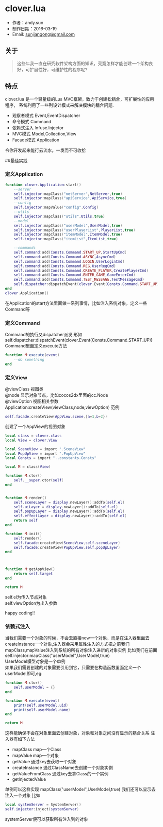 clover.lua
=========================
* 作者：andy.sun
* 制作日期：2016-03-19
* Email: sunjiangong@gmail.com

关于
------------------------
> 这些年我一直在研究软件架构方面的知识，究竟怎样才能创建一个架构良好，可扩展性好，可维护性的程序呢?
	
	
## 特点

clover.lua 是一个轻量级的Lua MVC框架，致力于创建松耦合，可扩展性的应用程序，
系统利用了一些列设计模式来解决模块的耦合问题.

- 观察者模式 Event,EventDispatcher
- 命令模式 Command
- 依赖式注入 Infuse.Injector
- MVC模式 Model,Collection,View
- Facade模式 Application

令你开发起来能行云流水，一发而不可收拾

##最佳实践

### 定义Application
``` lua
function clover.Application:start()
	--server
	self.injector:mapClass("netServer",NetServer,true)
	self.injector:mapClass("apiService",ApiService,true)
	--config
	self.injector:mapValue("config",Config)
	--utils
	self.injector:mapClass("utils",Utils,true)
	--model
	self.injector:mapClass("userModel",UserModel,true)
	self.injector:mapClass("userPlayerList",PlayerList,true)
	self.injector:mapClass("itemModel",ItemModel,true)
	self.injector:mapClass("itemList",ItemList,true)

	--commands
	self.command:add(Consts.Command.START_UP,StartUpCmd)
	self.command:add(Consts.Command.ASYNC,AsyncCmd)
	self.command:add(Consts.Command.LOGIN,UserLoginCmd)
	self.command:add(Consts.Command.REG,UserRegCmd)
	self.command:add(Consts.Command.CREATE_PLAYER,CreatePlayerCmd)
	self.command:add(Consts.Command.ENTER_GAME,GameEnterCmd)
	self.command:add(Consts.Command.TEST_MESSAGE,TestMessageCmd)
	self.dispatcher:dispatchEvent(clover.Event(Consts.Command.START_UP))
end 
clover.Application()
```
在Application的start方法里面做一系列事情，比如注入系统对象，定义一些Command等

### 定义Command
Command的执行又dispatcher派发
形如self.dispatcher:dispatchEvent(clover.Event(Consts.Command.START_UP))
Command里面定义execute方法
``` lua
function M:execute(event)
	--do something
end 
```
### 定义View
@viewClass 视图类<br> 
@node 显示对象节点，比如cocos2dx里面的cc.Node<br> 
@viewOption 视图相关参数<br> 
Application:createView(viewClass,node,viewOption)
范例
``` lua
self.facade:createView(AppView,scene,{a=1,b=2})
```
创建了一个AppView的视图对象

``` lua
local class = clover.class
local View = clover.View

local SceneView = import ".SceneView"
local PopUpView = import ".PopUpView"
local Consts = import "..constants.Consts"

local M = class(View)

function M:ctor()
	self.__super.ctor(self)
end 


function M:render()
	self.sceneLayer = display.newLayer():addTo(self.el)
	self.uiLayer = display.newLayer():addTo(self.el)
	self.popUpLayer = display.newLayer():addTo(self.el)
	self.effectLayer = display.newLayer():addTo(self.el)
	return self
end 

function M:init()
	self:render()
	self.facade:createView(SceneView,self.sceneLayer)
	self.facade:createView(PopUpView,self.popUpLayer)
end 



function M:getAppView()
	return self.target
end 

return M
```
self.el为传入节点对象<br> 
self.viewOption为出入参数<br> 

happy coding!!

### 依赖式注入

当我们需要一个对象的时候，不会去直接new一个对象，而是在注入器里面去
createInstance一个对象,注入器会采用属性注入的方式把之前我们mapClass,mapValue注入到系统的所有对象注入进新的对象实例
比如我们在前面<br>
self.injector:mapClass("userModel",UserModel,true)<br>
UserModel模型对象是一个单例<br>
如果我们需要创建的对象需要引用到它，只需要在构造函数里面定义一个userModel即可,eg:

``` lua
function M:ctor()
	self.userModel = {}
end 

function M:execute(event)
	print(self.userModel.uid)
	print(self.userModel.name)
end 

return M
```
这样能确保不会在对象里面去创建对象，对象和对象之间没有显示的耦合关系
注入器有如下方法
- mapClass map一个Class
- mapValue map一个对象
- getValue 通过key去获取一个对象
- createInstance 通过ClassName去创建一个对象实例
- getValueFromClass 通过key去拿Class的一个实例
- getInjectedValue 

单例可以这样实现 mapClass("userModel",UserModel,true)
我们还可以显示去注入一个对象
比如

``` lua
local systemServer = SystemServer()
self.injector:inject(systemServer)
```
systemServer便可以获取所有注入到的对象







